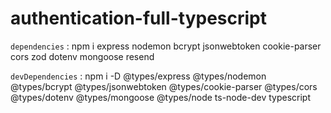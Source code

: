 # authentication-full-typescript



`dependencies` : npm i express nodemon bcrypt jsonwebtoken cookie-parser cors zod dotenv mongoose resend

`devDependencies` : npm i -D @types/express @types/nodemon @types/bcrypt @types/jsonwebtoken @types/cookie-parser @types/cors @types/dotenv @types/mongoose @types/node ts-node-dev typescript
